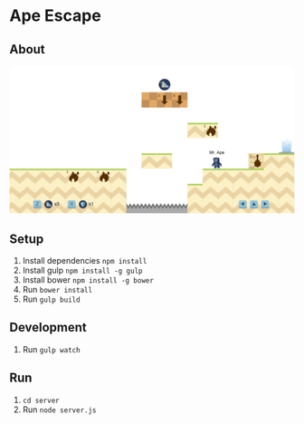 # Ape Escape

## About

![Ape Escape](preview.png)

## Setup

1. Install dependencies `npm install`
2. Install gulp `npm install -g gulp`
3. Install bower `npm install -g bower`
5. Run `bower install`
4. Run `gulp build`

## Development

1. Run `gulp watch`

## Run

1. `cd server`
2. Run `node server.js`
